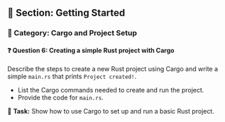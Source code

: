 ## 📘 Section: Getting Started  
### 🔹 Category: Cargo and Project Setup  
#### ❓ Question 6: Creating a simple Rust project with Cargo

Describe the steps to create a new Rust project using Cargo and write a simple `main.rs` that prints `Project created!`.

- List the Cargo commands needed to create and run the project.
- Provide the code for `main.rs`.

🔧 **Task:** Show how to use Cargo to set up and run a basic Rust project.
